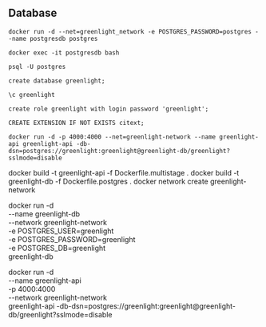 ## Database

```docker run -d --net=greenlight_network -e POSTGRES_PASSWORD=postgres --name postgresdb postgres```

```docker exec -it postgresdb bash```

```psql -U postgres```

```create database greenlight;```

```\c greenlight```

```create role greenlight with login password 'greenlight';```

```CREATE EXTENSION IF NOT EXISTS citext;```

```docker run -d -p 4000:4000 --net=greenlight-network --name greenlight-api greenlight-api -db-dsn=postgres://greenlight:greenlight@greenlight-db/greenlight?sslmode=disable```






docker build -t greenlight-api -f Dockerfile.multistage .
docker build -t greenlight-db -f Dockerfile.postgres .
docker network create greenlight-network

docker run -d \
    --name greenlight-db \
    --network greenlight-network \
    -e POSTGRES_USER=greenlight \
    -e POSTGRES_PASSWORD=greenlight \
    -e POSTGRES_DB=greenlight \
    greenlight-db

docker run -d \
    --name greenlight-api \
    -p 4000:4000 \
    --network greenlight-network \
    greenlight-api -db-dsn=postgres://greenlight:greenlight@greenlight-db/greenlight?sslmode=disable